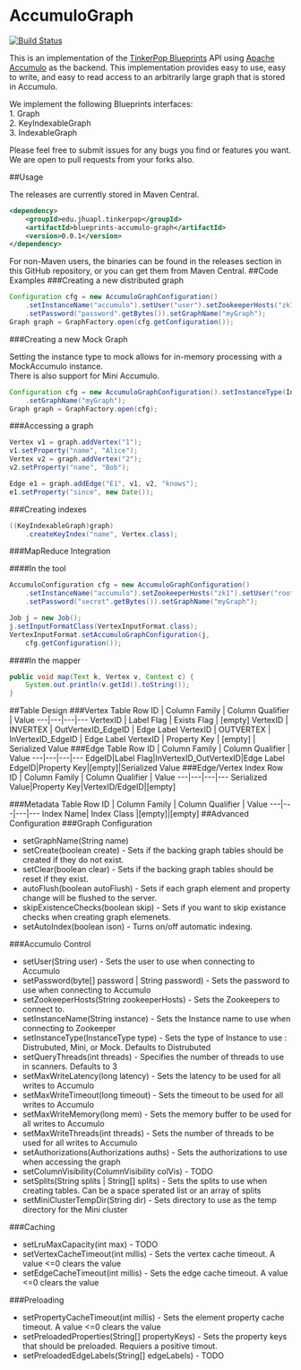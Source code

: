 AccumuloGraph
=============
[![Build Status](https://travis-ci.org/JHUAPL/AccumuloGraph.svg?branch=master)](https://travis-ci.org/JHUAPL/AccumuloGraph)

This is an implementation of the [TinkerPop Blueprints](http://tinkerpop.com)
API using [Apache Accumulo](http://apache.accumulo.com) as the backend.
This implementation provides easy to use, easy to write, and easy to read 
access to an arbitrarily large graph that is stored in Accumulo.
 
We implement the following Blueprints interfaces:
	<br>1. Graph
	<br>2. KeyIndexableGraph
	<br>3. IndexableGraph
	
Please feel free to submit issues for any bugs you find or features you want.
We are open to pull requests from your forks also.

##Usage

The releases are currently stored in Maven Central.
```xml
<dependency>
	<groupId>edu.jhuapl.tinkerpop</groupId>
	<artifactId>blueprints-accumulo-graph</artifactId>
	<version>0.0.1</version>
</dependency>
```

For non-Maven users, the binaries can be found in the releases section in this
GitHub repository, or you can get them from Maven Central.
##Code Examples
###Creating a new distributed graph
```java
Configuration cfg = new AccumuloGraphConfiguration()
	.setInstanceName("accumulo").setUser("user").setZookeeperHosts("zk1")
    .setPassword("password".getBytes()).setGraphName("myGraph");
Graph graph = GraphFactory.open(cfg.getConfiguration());
```
###Creating a new Mock Graph

Setting the instance type to mock allows for in-memory processing with a MockAccumulo instance.<br>
There is also support for Mini Accumulo.
```java
Configuration cfg = new AccumuloGraphConfiguration().setInstanceType(InstanceType.Mock)
	.setGraphName("myGraph");
Graph graph = GraphFactory.open(cfg);
```
###Accessing a graph
```java
Vertex v1 = graph.addVertex("1");
v1.setProperty("name", "Alice");
Vertex v2 = graph.addVertex("2");
v2.setProperty("name", "Bob");

Edge e1 = graph.addEdge("E1", v1, v2, "knows");
e1.setProperty("since", new Date());
 ```


###Creating indexes

```java
((KeyIndexableGraph)graph)
	.createKeyIndex("name", Vertex.class);
```
###MapReduce Integration

####In the tool
```java
AccumuloConfiguration cfg = new AccumuloGraphConfiguration()
	.setInstanceName("accumulo").setZookeeperHosts("zk1").setUser("root")
	.setPassword("secret".getBytes()).setGraphName("myGraph");

Job j = new Job();
j.setInputFormatClass(VertexInputFormat.class);
VertexInputFormat.setAccumuloGraphConfiguration(j,
	cfg.getConfiguration());
```
####In the mapper
```java
public void map(Text k, Vertex v, Context c) {
    System.out.println(v.getId().toString());
}
 ``` 

##Table Design
###Vertex Table
Row ID | Column Family | Column Qualifier | Value
---|---|---|---
VertexID | Label Flag | Exists Flag | [empty]
VertexID | INVERTEX | OutVertexID_EdgeID | Edge Label
VertexID | OUTVERTEX | InVertexID_EdgeID | Edge Label
VertexID | Property Key | [empty] | Serialized Value
###Edge Table
Row ID | Column Family | Column Qualifier | Value
---|---|---|---
EdgeID|Label Flag|InVertexID_OutVertexID|Edge Label
EdgeID|Property Key|[empty]|Serialized Value
###Edge/Vertex Index
Row ID | Column Family | Column Qualifier | Value
---|---|---|---
Serialized Value|Property Key|VertexID/EdgeID|[empty]

###Metadata Table
Row ID | Column Family | Column Qualifier | Value
---|---|---|---
Index Name| Index Class |[empty]|[empty]
##Advanced Configuration
###Graph Configuration
- setGraphName(String name)
- setCreate(boolean create) - Sets if the backing graph tables should be created if they do not exist.
- setClear(boolean clear) - Sets if the backing graph tables should be reset if they exist.
- autoFlush(boolean autoFlush) - Sets if each graph element and property change will be flushed to the server.
- skipExistenceChecks(boolean skip) - Sets if you want to skip existance checks when creating graph elemenets.
- setAutoIndex(boolean ison) - Turns on/off automatic indexing.

###Accumulo Control

- setUser(String user) - Sets the user to use when connecting to Accumulo
- setPassword(byte[] password | String password) - Sets the password to use when connecting to Accumulo
- setZookeeperHosts(String zookeeperHosts) - Sets the Zookeepers to connect to.
- setInstanceName(String instance) - Sets the Instance name to use when connecting to Zookeeper
- setInstanceType(InstanceType type) - Sets the type of Instance to use : Distrubuted, Mini, or Mock. Defaults to Distrubuted
- setQueryThreads(int threads) - Specifies the number of threads to use in scanners. Defaults to 3
- setMaxWriteLatency(long latency) - Sets the latency to be used for all writes to Accumulo
- setMaxWriteTimeout(long timeout) - Sets the timeout to be used for all writes to Accumulo
- setMaxWriteMemory(long mem) - Sets the memory buffer to be used for all writes to Accumulo
- setMaxWriteThreads(int threads) - Sets the number of threads to be used for all writes to Accumulo
- setAuthorizations(Authorizations auths) - Sets the authorizations to use when accessing the graph
- setColumnVisibility(ColumnVisibility colVis) - TODO
- setSplits(String splits | String[] splits) - Sets the splits to use when creating tables. Can be a space sperated list or an array of splits 
- setMiniClusterTempDir(String dir) - Sets directory to use as the temp directory for the Mini cluster

###Caching
- setLruMaxCapacity(int max) - TODO
- setVertexCacheTimeout(int millis) - Sets the vertex cache timeout.  A value <=0 clears the value
- setEdgeCacheTimeout(int millis)  - Sets the edge cache timeout.  A value <=0 clears the value

###Preloading
- setPropertyCacheTimeout(int millis) - Sets the element property cache timeout. A value <=0 clears the value
- setPreloadedProperties(String[] propertyKeys) - Sets the property keys that should be preloaded. Requiers a positive timout.
- setPreloadedEdgeLabels(String[] edgeLabels) - TODO

